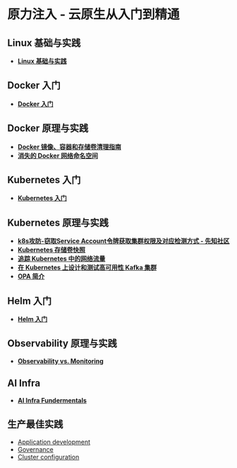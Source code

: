 原力注入 - 云原生从入门到精通
=========================

Linux 基础与实践
--------
- [**Linux 基础与实践**](Linux/README.md)

Docker 入门
--------
- [**Docker 入门**](/Docker-Fundamentals/README.md)

Docker 原理与实践
--------
- [**Docker 镜像、容器和存储卷清理指南**](Docker/Docker_Cleanup_A_Guide_for_Clearing_Images_Containers_and_Volumes.md)
- [**消失的 Docker 网络命名空间**](Docker/Docker_Container_Network_Namespace_Is_Invisible.md)

Kubernetes 入门
--------
- [**Kubernetes 入门**](Kubernetes-fundamentals/README.md)

Kubernetes 原理与实践
--------
- [**k8s攻防-窃取Service Account令牌获取集群权限及对应检测方式 - 先知社区**](Kubernetes/K8s_attack_and_defense-stealing_SA_token.md)
- [**Kubernetes 存储卷快照**](Kubernetes/Kubernetes_Volume_Snapshots.md)
- [**追踪 Kubernetes 中的网络流量**](Kubernetes/kubernetes_network_fundamental.md)
- [**在 Kubernetes 上设计和测试高可用性 Kafka 集群**](Kubernetes/Kafka_HA_on_Kubernetes.md)
- [**OPA 简介**](Kubernetes/OPA_introduction_cn.md)

Helm 入门
--------
- [**Helm 入门**](Helm/README.md)

Observability 原理与实践
--------
- [**Observability vs. Monitoring**](Observability/Observability%20vs.%20Monitoring.md)

AI Infra
--------
- [**AI Infra Fundermentals**](AI-fundermentals/README.md)

生产最佳实践
--------
- [Application development](application-development_cn.md)
- [Governance](governance_cn.md)
- [Cluster configuration](configuration_cn.md)